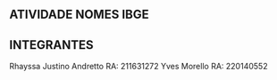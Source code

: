 ## ATIVIDADE NOMES IBGE

## INTEGRANTES
Rhayssa Justino Andretto RA: 211631272
Yves Morello RA: 220140552

